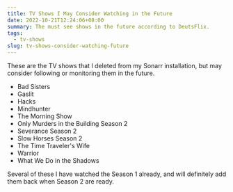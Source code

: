 ```yaml
---
title: TV Shows I May Consider Watching in the Future
date: 2022-10-21T12:24:06+08:00
summary: The must see shows in the future according to DeutsFlix.
tags:
  - tv-shows
slug: tv-shows-consider-watching-future
---
```


These are the TV shows that I deleted from my Sonarr installation, but may consider following or monitoring them in the future.

- Bad Sisters
- Gaslit
- Hacks
- Mindhunter
- The Morning Show
- Only Murders in the Building Season 2
- Severance Season 2
- Slow Horses Season 2
- The Time Traveler's Wife
- Warrior
- What We Do in the Shadows

Several of these I have watched the Season 1 already, and will definitely add them back when Season 2 are ready.
